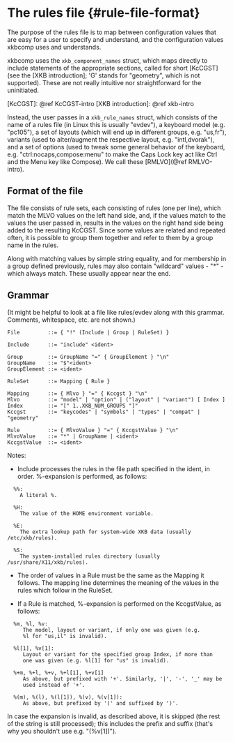 The rules file {#rule-file-format}
==============

The purpose of the rules file is to map between configuration values
that are easy for a user to specify and understand, and the
configuration values xkbcomp uses and understands.

xkbcomp uses the `xkb_component_names` struct, which maps directly to
include statements of the appropriate sections, called for short
[KcCGST] \(see the [XKB introduction]; 'G' stands for "geometry",
which is not supported). These are not really intuitive nor
straightforward for the uninitiated.

[KcCGST]: @ref KcCGST-intro
[XKB introduction]: @ref xkb-intro

Instead, the user passes in a `xkb_rule_names` struct, which consists
of the name of a rules file (in Linux this is usually "evdev"), a
keyboard model (e.g. "pc105"), a set of layouts (which will end up
in different groups, e.g. "us,fr"), variants (used to alter/augment
the respective layout, e.g. "intl,dvorak"), and a set of options
(used to tweak some general behavior of the keyboard, e.g.
"ctrl:nocaps,compose:menu" to make the Caps Lock key act like Ctrl
and the Menu key like Compose). We call these
[RMLVO](@ref RMLVO-intro).

Format of the file
------------------
The file consists of rule sets, each consisting of rules (one per
line), which match the MLVO values on the left hand side, and, if
the values match to the values the user passed in, results in the
values on the right hand side being added to the resulting KcCGST.
Since some values are related and repeated often, it is possible
to group them together and refer to them by a group name in the
rules.

Along with matching values by simple string equality, and for
membership in a group defined previously, rules may also contain
"wildcard" values - "*" - which always match. These usually appear
near the end.

Grammar
-------
(It might be helpful to look at a file like rules/evdev along with
this grammar. Comments, whitespace, etc. are not shown.)

```
File         ::= { "!" (Include | Group | RuleSet) }

Include      ::= "include" <ident>

Group        ::= GroupName "=" { GroupElement } "\n"
GroupName    ::= "$"<ident>
GroupElement ::= <ident>

RuleSet      ::= Mapping { Rule }

Mapping      ::= { Mlvo } "=" { Kccgst } "\n"
Mlvo         ::= "model" | "option" | ("layout" | "variant") [ Index ]
Index        ::= "[" 1..XKB_NUM_GROUPS "]"
Kccgst       ::= "keycodes" | "symbols" | "types" | "compat" | "geometry"

Rule         ::= { MlvoValue } "=" { KccgstValue } "\n"
MlvoValue    ::= "*" | GroupName | <ident>
KccgstValue  ::= <ident>
```

Notes:

- Include processes the rules in the file path specified in the ident,
  in order. %-expansion is performed, as follows:

```
  %%:
    A literal %.

  %H:
    The value of the HOME environment variable.

  %E:
    The extra lookup path for system-wide XKB data (usually /etc/xkb/rules).

  %S:
    The system-installed rules directory (usually /usr/share/X11/xkb/rules).
```

- The order of values in a Rule must be the same as the Mapping it
  follows. The mapping line determines the meaning of the values in
  the rules which follow in the RuleSet.

- If a Rule is matched, %-expansion is performed on the KccgstValue,
  as follows:

```
  %m, %l, %v:
     The model, layout or variant, if only one was given (e.g.
     %l for "us,il" is invalid).

  %l[1], %v[1]:
     Layout or variant for the specified group Index, if more than
     one was given (e.g. %l[1] for "us" is invalid).

  %+m, %+l, %+v, %+l[1], %+v[1]
     As above, but prefixed with '+'. Similarly, '|', '-', '_' may be
     used instead of '+'.

  %(m), %(l), %(l[1]), %(v), %(v[1]):
     As above, but prefixed by '(' and suffixed by ')'.
```

  In case the expansion is invalid, as described above, it is
  skipped (the rest of the string is still processed); this includes
  the prefix and suffix (that's why you shouldn't use e.g. "(%v[1])").
